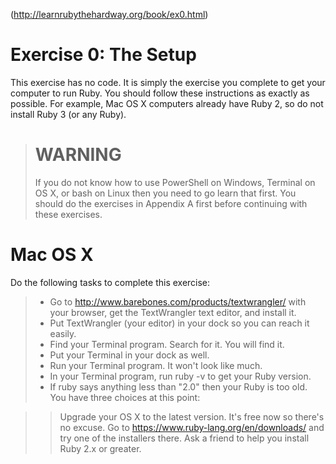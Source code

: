 (http://learnrubythehardway.org/book/ex0.html)

# Exercise 0: The Setup

This exercise has no code. It is simply the exercise you complete to get your computer to run Ruby. You should follow these instructions as exactly as possible. For example, Mac OS X computers already have Ruby 2, so do not install Ruby 3 (or any Ruby).

> # WARNING
> If you do not know how to use PowerShell on Windows, Terminal on OS X, or bash on Linux then you need to go learn that first. You should do the exercises in Appendix A first before continuing with these exercises.


# Mac OS X
Do the following tasks to complete this exercise:

> - Go to http://www.barebones.com/products/textwrangler/ with your browser, get the TextWrangler text editor, and install it.
> -  Put TextWrangler (your editor) in your dock so you can reach it easily.
> - Find your Terminal program. Search for it. You will find it.
> - Put your Terminal in your dock as well.
> - Run your Terminal program. It won't look like much.
> - In your Terminal program, run ruby -v to get your Ruby version.
> - If ruby says anything less than "2.0" then your Ruby is too old. You have three choices at this point:


> > Upgrade your OS X to the latest version. It's free now so there's no excuse.
> > Go to https://www.ruby-lang.org/en/downloads/ and try one of the installers there.
> > Ask a friend to help you install Ruby 2.x or greater.


